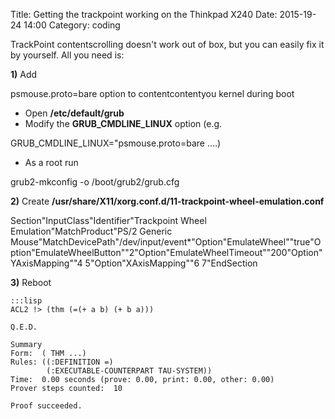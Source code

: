 Title: Getting the trackpoint working on the Thinkpad X240
Date: 2015-19-24 14:00
Category: coding

TrackPoint contentscrolling doesn't work out of box, but you can easily fix it by yourself. All you need is:

**1)** Add 

psmouse.proto=bare option to contentcontentyou kernel during boot

- Open **/etc/default/grub**
- Modify the **GRUB_CMDLINE_LINUX** option (e.g. 

GRUB_CMDLINE_LINUX="psmouse.proto=bare ....)
- As a root run 

grub2-mkconfig -o /boot/grub2/grub.cfg

**2)** Create **/usr/share/X11/xorg.conf.d/11-trackpoint-wheel-emulation.conf**

Section"InputClass"Identifier"Trackpoint Wheel Emulation"MatchProduct"PS/2 Generic Mouse"MatchDevicePath"/dev/input/event*"Option"EmulateWheel""true"Option"EmulateWheelButton""2"Option"EmulateWheelTimeout""200"Option"YAxisMapping""4 5"Option"XAxisMapping""6 7"EndSection

**3)** Reboot


	:::lisp
	ACL2 !> (thm (=(+ a b) (+ b a)))

    Q.E.D.

    Summary
    Form:  ( THM ...)
    Rules: ((:DEFINITION =)
            (:EXECUTABLE-COUNTERPART TAU-SYSTEM))
    Time:  0.00 seconds (prove: 0.00, print: 0.00, other: 0.00)
    Prover steps counted:  10

    Proof succeeded.
